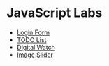 # JavaScript Labs
* [Login Form](https://radwanabil.github.io/JavaScript-labs/Day6_Tasks/index.html)</br>
* [TODO List](https://radwanabil.github.io/JavaScript-labs/Day8_Tasks/index.html)<br>
* [Digital Watch](https://radwanabil.github.io/JavaScript-labs/Day9_Tasks/Digital%20Watch/index.html)<br>
* [Image Slider](https://radwanabil.github.io/JavaScript-labs/Day9_Tasks/image%20slider/index.html)
